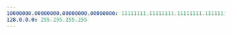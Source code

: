 ```yaml
---
10000000.00000000.00000000.00000000: 11111111.11111111.11111111.11111111
128.0.0.0: 255.255.255.255
---
```

